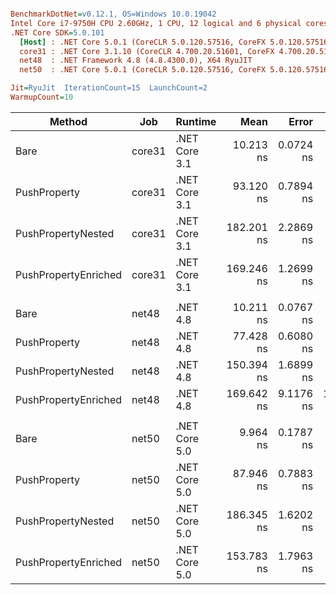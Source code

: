 ``` ini

BenchmarkDotNet=v0.12.1, OS=Windows 10.0.19042
Intel Core i7-9750H CPU 2.60GHz, 1 CPU, 12 logical and 6 physical cores
.NET Core SDK=5.0.101
  [Host] : .NET Core 5.0.1 (CoreCLR 5.0.120.57516, CoreFX 5.0.120.57516), X64 RyuJIT
  core31 : .NET Core 3.1.10 (CoreCLR 4.700.20.51601, CoreFX 4.700.20.51901), X64 RyuJIT
  net48  : .NET Framework 4.8 (4.8.4300.0), X64 RyuJIT
  net50  : .NET Core 5.0.1 (CoreCLR 5.0.120.57516, CoreFX 5.0.120.57516), X64 RyuJIT

Jit=RyuJit  IterationCount=15  LaunchCount=2  
WarmupCount=10  

```
|               Method |    Job |       Runtime |       Mean |     Error |     StdDev |     Median | Ratio | RatioSD |
|--------------------- |------- |-------------- |-----------:|----------:|-----------:|-----------:|------:|--------:|
|                 Bare | core31 | .NET Core 3.1 |  10.213 ns | 0.0724 ns |  0.1083 ns |  10.219 ns |  1.00 |    0.00 |
|         PushProperty | core31 | .NET Core 3.1 |  93.120 ns | 0.7894 ns |  1.1571 ns |  93.094 ns |  9.12 |    0.16 |
|   PushPropertyNested | core31 | .NET Core 3.1 | 182.201 ns | 2.2869 ns |  3.3521 ns | 181.525 ns | 17.84 |    0.38 |
| PushPropertyEnriched | core31 | .NET Core 3.1 | 169.246 ns | 1.2699 ns |  1.9007 ns | 169.737 ns | 16.57 |    0.25 |
|                      |        |               |            |           |            |            |       |         |
|                 Bare |  net48 |      .NET 4.8 |  10.211 ns | 0.0767 ns |  0.1148 ns |  10.228 ns |  1.00 |    0.00 |
|         PushProperty |  net48 |      .NET 4.8 |  77.428 ns | 0.6080 ns |  0.9101 ns |  77.722 ns |  7.58 |    0.11 |
|   PushPropertyNested |  net48 |      .NET 4.8 | 150.394 ns | 1.6899 ns |  2.4236 ns | 150.355 ns | 14.74 |    0.31 |
| PushPropertyEnriched |  net48 |      .NET 4.8 | 169.642 ns | 9.1176 ns | 13.0761 ns | 159.904 ns | 16.63 |    1.27 |
|                      |        |               |            |           |            |            |       |         |
|                 Bare |  net50 | .NET Core 5.0 |   9.964 ns | 0.1787 ns |  0.2620 ns |   9.959 ns |  1.00 |    0.00 |
|         PushProperty |  net50 | .NET Core 5.0 |  87.946 ns | 0.7883 ns |  1.1798 ns |  87.679 ns |  8.83 |    0.18 |
|   PushPropertyNested |  net50 | .NET Core 5.0 | 186.345 ns | 1.6202 ns |  2.4250 ns | 186.226 ns | 18.72 |    0.41 |
| PushPropertyEnriched |  net50 | .NET Core 5.0 | 153.783 ns | 1.7963 ns |  2.6886 ns | 153.811 ns | 15.45 |    0.62 |
